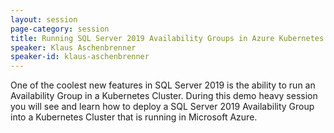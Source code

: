 ```yaml
---
layout: session
page-category: session
title: Running SQL Server 2019 Availability Groups in Azure Kubernetes Services
speaker: Klaus Aschenbrenner
speaker-id: klaus-aschenbrenner
---
```


One of the coolest new features in SQL Server 2019 is the ability to run an Availability Group in a Kubernetes Cluster. During this demo heavy session you will see and learn how to deploy a SQL Server 2019 Availability Group into a Kubernetes Cluster that is running in Microsoft Azure.